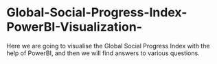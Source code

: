 # Global-Social-Progress-Index-PowerBI-Visualization-
Here we are going to visualise the Global Social Progress Index with the help of PowerBI, and then we will find answers to various questions.
